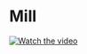 # Mill

[![Watch the video](https://img.youtube.com/vi/LMBIxO1Hpzw/maxresdefault.jpg)](https://www.youtube.com/watch?v=LMBIxO1Hpzw)
